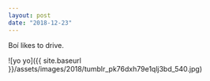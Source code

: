 ```yaml
---
layout: post
date: "2018-12-23"
---
```


Boí likes to drive.

![yo yo]({{ site.baseurl }}/assets/images/2018/tumblr_pk76dxh79e1qlj3bd_540.jpg)

